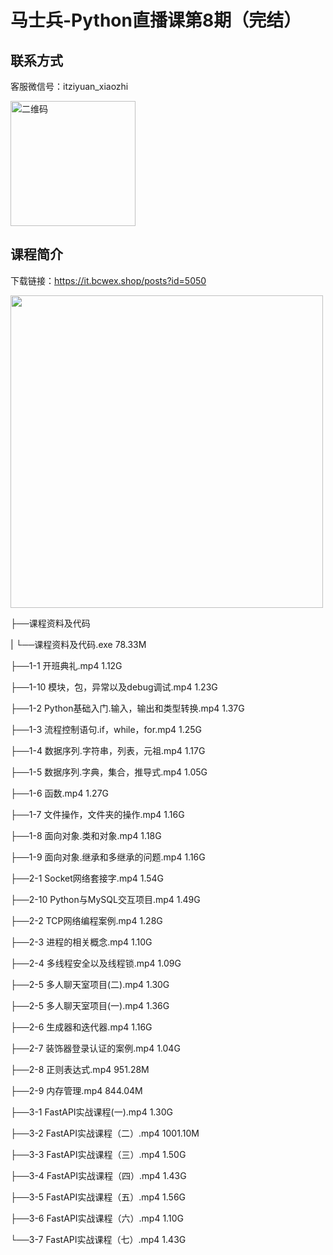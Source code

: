 # 马士兵-Python直播课第8期（完结）

## 联系方式

客服微信号：itziyuan_xiaozhi

<img src="https://ziyuanyun.oss-cn-guangzhou.aliyuncs.com/common/20240614073449/666b82192834a.jpg" width="200" height="200" alt="二维码">

## 课程简介

下载链接：https://it.bcwex.shop/posts?id=5050

<img src="https://ziyuanyun.oss-cn-guangzhou.aliyuncs.com/yun/20241201155315/674c15ebdc32f.jpg" width="500" alt="">

  

 ├──课程资料及代码

 | └──课程资料及代码.exe 78.33M

 ├──1-1 开班典礼.mp4 1.12G

 ├──1-10 模块，包，异常以及debug调试.mp4 1.23G

 ├──1-2 Python基础入门.输入，输出和类型转换.mp4 1.37G

 ├──1-3 流程控制语句.if，while，for.mp4 1.25G

 ├──1-4 数据序列.字符串，列表，元祖.mp4 1.17G

 ├──1-5 数据序列.字典，集合，推导式.mp4 1.05G

 ├──1-6 函数.mp4 1.27G

 ├──1-7 文件操作，文件夹的操作.mp4 1.16G

 ├──1-8 面向对象.类和对象.mp4 1.18G

 ├──1-9 面向对象.继承和多继承的问题.mp4 1.16G

 ├──2-1 Socket网络套接字.mp4 1.54G

 ├──2-10 Python与MySQL交互项目.mp4 1.49G

 ├──2-2 TCP网络编程案例.mp4 1.28G

 ├──2-3 进程的相关概念.mp4 1.10G

 ├──2-4 多线程安全以及线程锁.mp4 1.09G

 ├──2-5 多人聊天室项目(二).mp4 1.30G

 ├──2-5 多人聊天室项目(一).mp4 1.36G

 ├──2-6 生成器和迭代器.mp4 1.16G

 ├──2-7 装饰器登录认证的案例.mp4 1.04G

 ├──2-8 正则表达式.mp4 951.28M

 ├──2-9 内存管理.mp4 844.04M

 ├──3-1 FastAPI实战课程(一).mp4 1.30G

 ├──3-2 FastAPI实战课程（二）.mp4 1001.10M

 ├──3-3 FastAPI实战课程（三）.mp4 1.50G

 ├──3-4 FastAPI实战课程（四）.mp4 1.43G

 ├──3-5 FastAPI实战课程（五）.mp4 1.56G

 ├──3-6 FastAPI实战课程（六）.mp4 1.10G

 └──3-7 FastAPI实战课程（七）.mp4 1.43G

  